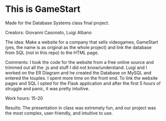 # This is GameStart
Made for the Database Systems class final project.

Creators: Giovanni Casonato, Luigi Albano

The idea:
Make a website for a company that sells videogames, GameStart (yes, the name is as original as the whole project)
and link the database from SQL (not in this repo) to the HTML page.

Comments:
I took the code for the website from a free online source and trimmed out all the .js and stuff I did not know/understand.
Luigi and I worked on the ER Diagram and he created the Database on MySQL and entered the touples. I spent more time on the front end. 
To link the website pages and SQL I opted for the Flask application and after the first 5 hours of struggle and panic, it was pretty intuitive.

Work hours:
15-20

Results:
The presentation in class was extremely fun, and our project was the most complex, user-friendly, and intuitive to use.
